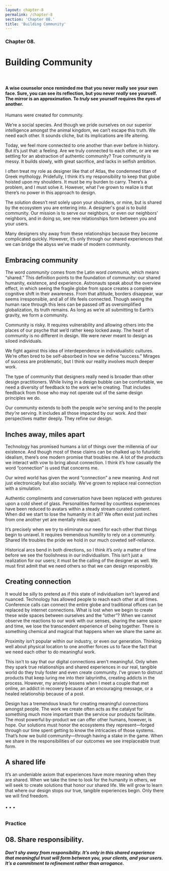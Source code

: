 ```yaml
---
layout: chapter-8
permalink: /chapter-8
section: 'Chapter 08.'
title: 'Building Community'
---
```


### Chapter 08.
# Building Community

<div class="divider">&nbsp;</div>

#### A wise counselor once reminded me that you never really see your own face. Sure, you can see its reflection, but you never *really* see yourself. The mirror is an approximation. To *truly* see yourself requires the eyes of another.

Humans were created for community.

We’re a social species. And though we pride ourselves on our superior intelligence amongst the animal kingdom, we can’t escape this truth. We need each other. It sounds cliche, but its implications are life altering.

Today, we feel more connected to one another than ever before in history. But it’s just that: a feeling. Are we truly connected to each other, or are we settling for an abstraction of authentic community? True community is messy. It builds slowly, with great sacrifice, and lacks in selfish ambition.

I often treat my role as designer like that of Atlas, the condemned titan of Greek mythology. Pridefully, I think it’s my responsibility to keep that globe hoisted upon my shoulders. It must be my burden to carry. There’s a problem, and I must solve it. However, what I’ve grown to realize is that there’s no power in this approach to design. 

The solution doesn’t rest solely upon your shoulders, or mine, but is shared by the ecosystem you are entering into. A designer's goal is to build community. Our mission is to serve our neighbors, or even our neighbors’ neighbors, and in doing so, see new relationships form between you and your users.

Many designers shy away from these relationships because they become complicated quickly. However, it’s only through our shared experiences that we can bridge the abyss we’ve made of modern community.


## Embracing community

The word *community* comes from the Latin word *communis*, which means “shared.” This definition points to the foundation of community: our shared humanity, existence, and experience. Astronauts speak about the overview effect, in which seeing the fragile globe from space creates a complete cognitive shift in their awareness. From that altitude, borders disappear, war seems irresponsible, and all of life feels connected. Though seeing the human race through this lens can be passed off as oversimplified globalization, its truth remains. As long as we’re all submitting to Earth’s gravity, we form a community.

Community is risky. It requires vulnerability and allowing others into the places of our psyche that we’d rather keep locked away. The heart of community is no different in design. We were never meant to design as siloed individuals.

We fight against this idea of interdependence in individualistic cultures. We’re often bred to be self-absorbed in how we define “success.” Mirages of success are problematic, but I think our reality involves much deeper work. 

The type of community that designers really need is broader than other design practitioners. While living in a design bubble can be comfortable, we need a diversity of feedback to the work we’re creating. That includes feedback from those who may not operate out of the same design principles we do.

Our community extends to both the people *we’re* serving and to the people *they’re* serving. It includes all those impacted by our work. And their perspectives matter deeply. They refine our design. 


## Inches away, miles apart

Technology has promised humans a lot of things over the millennia of our existence. And though most of these claims can be chalked up to futuristic idealism, there’s one modern promise that troubles me. A lot of the products we interact with vow to bring about connection. I think it’s how casually the word “connection” is used that concerns me. 

Our wired world has given the word “connection” a new meaning. And not just electronically but also socially. We’ve grown to replace real connection with a simulation.

Authentic compliments and conversation have been replaced with gestures upon a cold sheet of glass. Personalities formed by countless experiences have been reduced to avatars within a steady stream curated content. When did we start to lose the humanity in it all? We often exist just inches from one another yet are mentally miles apart.

It’s precisely when we try to eliminate our need for each other that things begin to unravel. It requires tremendous humility to rely on a community. Shared life troubles the pride we hold in our much coveted self-reliance. 

Historical arcs bend in both directions, so I think it’s only a matter of time before we see the foolishness in our individualism. This isn’t just a realization for our users; it must be the calling of the designer as well. We must first admit that we need others so that we can design responsibly. 


## Creating connection

It would be silly to pretend as if this state of individualism isn’t layered and nuanced. Technology has allowed people to reach each other at all times. Conference calls can connect the entire globe and traditional offices can be replaced by internet connections. What is lost when we begin to create these wide spaces between ourselves and the “other”? When we cannot observe the reactions to our work with our senses, sharing the same space and time, we lose the transcendent experience of being together. There is something chemical and magical that happens when we share the same air.

Proximity isn’t popular within our industry, or even our generation. Thinking well about physical location to one another forces us to face the fact that we need each other to do meaningful work.

This isn’t to say that our digital connections aren’t meaningful. Only when they spark true relationships and shared experiences in our real, tangible world do they truly foster and even create community. I’ve grown to distrust products that keep luring me into their labyrinths, creating addicts in the process. However, my anxiety lessens when I meet a couple that met online, an addict in recovery because of an encouraging message, or a healed relationship because of a post.

Design has a tremendous knack for creating meaningful connections amongst people. The work we create often acts as the catalyst for something much more important than the service our products facilitate. The most powerful by-product we can offer other humans, however, is hope. Our solutions must honor the ecosystems they represent—forged through our time spent getting to know the intricacies of those systems. That’s how we build community—through having a stake in the game. When we share in the responsibilities of our outcomes we see irreplaceable trust form.


## A shared life

It’s an undeniable axiom that experiences have more meaning when they are shared. When we take the time to look for the humanity in others, we will seek to create solutions that honor our shared life. We will grow to learn that where our design stops our true, tangible experiences begin. Only there we will find freedom.


###### • • •

### Practice

## 08. Share responsibility.
##### Don’t shy away from responsibility. It’s only in this shared experience that meaningful trust will form between you, your clients, and your users. It’s a commitment to refinement rather than arrogance.
